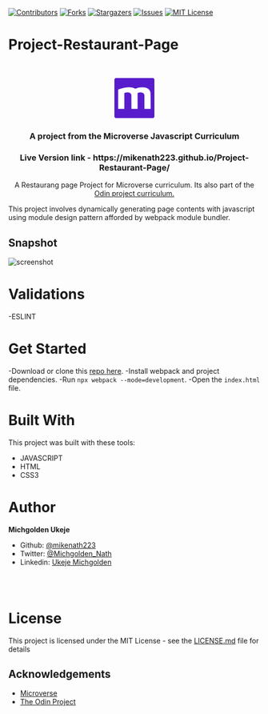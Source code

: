 
[![Contributors][contributors-shield]][contributors-url]
[![Forks][forks-shield]][forks-url]
[![Stargazers][stars-shield]][stars-url]
[![Issues][issues-shield]][issues-url]
[![MIT License][license-shield]][license-url]

# Project-Restaurant-Page
<br />
<p align="center">
  <a href="https://www.microverse.org/">
    <img src="src/microverse.png" alt="Logo" width="80" height="80">
  </a>

  <h3 align="center">
    A project from the Microverse Javascript Curriculum
  </h3>

  <h3 align="center">
	 Live Version link - https://mikenath223.github.io/Project-Restaurant-Page/
  </h3>

  <p align="center">
 A Restaurang page Project for Microverse curriculum. Its also part of the <a href="https://www.theodinproject.com/courses/javascript/lessons/restaurant-page">Odin project curriculum.</a>
    <br />

  </p>
</p>

This project involves dynamically generating page contents with javascript using module design pattern afforded by webpack module bundler.


## Snapshot
<img src="src/restaurant-snapshot.gif" alt="screenshot" width="800" height="500">


# Validations

-ESLINT

# Get Started

-Download or clone this [repo here](https://github.com/mikenath223/Project-Restaurant-Page).
-Install webpack and project dependencies.
-Run `npx webpack --mode=development`.
-Open the `index.html` file.

# Built With

This project was built with these tools:

* JAVASCRIPT
* HTML
* CSS3

# Author

**Michgolden Ukeje**

- Github: [@mikenath223](https://github.com/mikenath223)
- Twitter: [@Michgolden_Nath](https://twitter.com/Michgolden_Nath)
- Linkedin: [Ukeje Michgolden](https://https://www.linkedin.com/in/michgoldenukeje/)
<br />
<br />


# License

This project is licensed under the MIT License - see the [LICENSE.md](LICENSE.md) file for details

<!-- ACKNOWLEDGEMENTS -->
## Acknowledgements
* [Microverse](https://www.microverse.org/)
* [The Odin Project](https://www.theodinproject.com/)

<!-- MARKDOWN LINKS & IMAGES -->
<!-- https://www.markdownguide.org/basic-syntax/#reference-style-links -->
[contributors-shield]: https://img.shields.io/github/contributors/mikenath223/Project-Restaurant-Page.svg?style=flat-square
[contributors-url]: https://github.com/mikenath223/Project-Restaurant-Page/graphs/contributors
[forks-shield]: https://img.shields.io/github/forks/mikenath223/Project-Restaurant-Page
[forks-url]: https://github.com/mikenath223/Project-Restaurant-Page/network/members
[stars-shield]: https://img.shields.io/github/stars/mikenath223/Project-Restaurant-Page
[stars-url]: https://github.com/mikenath223/Project-Restaurant-Page/stargazers
[issues-shield]: https://img.shields.io/github/issues/mikenath223/Project-Restaurant-Page
[issues-url]: https://github.com/mikenath223/Project-Restaurant-Page/issues
[license-shield]: https://img.shields.io/github/license/mikenath223/Project-Restaurant-Page
[license-url]: https://github.com/mikenath223/Project-Restaurant-Page/blob/master/LICENSE.txt
